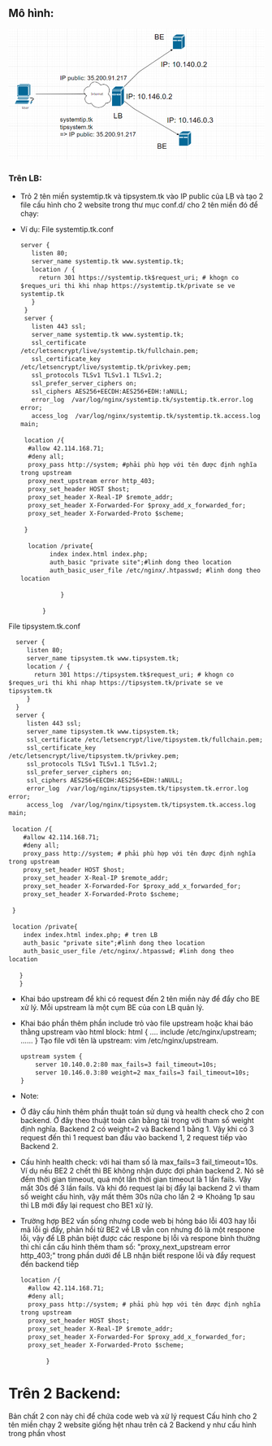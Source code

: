 ## Mô hình:

![1.PNG](image/1.PNG)

### Trên LB:

* Trỏ 2 tên miền systemtip.tk và tipsystem.tk vào IP public của LB và tạo 2 file cấu hình cho 2 website trong thư mục conf.d/ cho 2 tên miền đó để chạy: 
* Ví dụ: 
File systemtip.tk.conf

      server {
         listen 80;
         server_name systemtip.tk www.systemtip.tk;
         location / {
           return 301 https://systemtip.tk$request_uri; # khogn co $reques_uri thi khi nhap https://systemtip.tk/private se ve                       systemtip.tk
         }
       }
       server {
         listen 443 ssl;
         server_name systemtip.tk www.systemtip.tk;
         ssl_certificate /etc/letsencrypt/live/systemtip.tk/fullchain.pem;
         ssl_certificate_key /etc/letsencrypt/live/systemtip.tk/privkey.pem;
         ssl_protocols TLSv1 TLSv1.1 TLSv1.2;
         ssl_prefer_server_ciphers on;
         ssl_ciphers AES256+EECDH:AES256+EDH:!aNULL;
         error_log  /var/log/nginx/systemtip.tk/systemtip.tk.error.log error;
         access_log  /var/log/nginx/systemtip.tk/systemtip.tk.access.log  main;
         
       location /{
        #allow 42.114.168.71;
        #deny all;
        proxy_pass http://system; #phải phù hợp với tên được định nghĩa trong upstream
        proxy_next_upstream error http_403;
        proxy_set_header HOST $host;
        proxy_set_header X-Real-IP $remote_addr;
        proxy_set_header X-Forwarded-For $proxy_add_x_forwarded_for;
        proxy_set_header X-Forwarded-Proto $scheme;

       }

        location /private{
              index index.html index.php;
              auth_basic "private site";#linh dong theo location
              auth_basic_user_file /etc/nginx/.htpasswd; #linh dong theo location

                 }

            }

File tipsystem.tk.conf

      server {
         listen 80;
         server_name tipsystem.tk www.tipsystem.tk;
         location / {
           return 301 https://tipsystem.tk$request_uri; # khogn co $reques_uri thi khi nhap https://tipsystem.tk/private se ve                  tipsystem.tk
         }
      }
      server {
         listen 443 ssl;
         server_name tipsystem.tk www.tipsystem.tk;
         ssl_certificate /etc/letsencrypt/live/tipsystem.tk/fullchain.pem;
         ssl_certificate_key /etc/letsencrypt/live/tipsystem.tk/privkey.pem;
         ssl_protocols TLSv1 TLSv1.1 TLSv1.2;
         ssl_prefer_server_ciphers on;
         ssl_ciphers AES256+EECDH:AES256+EDH:!aNULL;
         error_log  /var/log/nginx/tipsystem.tk/tipsystem.tk.error.log error;
         access_log  /var/log/nginx/tipsystem.tk/tipsystem.tk.access.log  main;

     location /{
        #allow 42.114.168.71;
        #deny all;
        proxy_pass http://system; # phải phù hợp với tên được định nghĩa trong upstream
        proxy_set_header HOST $host;
        proxy_set_header X-Real-IP $remote_addr;
        proxy_set_header X-Forwarded-For $proxy_add_x_forwarded_for;
        proxy_set_header X-Forwarded-Proto $scheme;

     }

     location /private{
        index index.html index.php; # tren LB
        auth_basic "private site";#linh dong theo location
        auth_basic_user_file /etc/nginx/.htpasswd; #linh dong theo location

       }
       }

* Khai báo upstream để khi có request đến 2 tên miền này để đẩy cho BE xử lý. Mỗi upstream là một cụm BE của con LB quản lý.
+ Khai báo phần thêm phần include trỏ vào file upstream hoặc khai báo thằng upstream vào html block: 
html {
....
include /etc/nginx/upstream;
......
}
Tạo file với tên là upstream: vim /etc/nginx/upstream.

      upstream system {
          server 10.140.0.2:80 max_fails=3 fail_timeout=10s;
          server 10.146.0.3:80 weight=2 max_fails=3 fail_timeout=10s;
      }
* Note: 
- Ở đây cấu hình thêm phần thuật toán sử dụng và health check cho 2 con backend. Ở đây theo thuật toán cân bằng tải trọng với tham số weight định nghĩa. Backend 2 có weight=2 và Backend 1 bằng 1. Vậy khi có 3 request đến thì 1 request ban đầu vào backend 1, 2 request tiếp vào Backend 2.
- Cấu hình health check: với hai tham số là max_fails=3 fail_timeout=10s. Ví dụ nếu BE2 2 chết thì BE không nhận được đợi phản backend 2. Nó sẽ đếm thời gian timeout, quá một lần thời gian timeout là 1 lần fails. Vậy mất 30s để 3 lần fails. Và khi đó request lại bị đẩy lại backend 2 vì tham số weight cấu hình, vậy mất thêm 30s nữa cho lần 2 => Khoảng 1p sau thì LB mới đẩy lại request cho BE1 xử lý.
- Trường hợp BE2 vấn sống nhưng code web bị hỏng báo lỗi 403 hay lỗi mã lỗi gì đấy, phản hồi từ BE2 về LB vẫn con nhưng đó là một respone lỗi, vậy để LB phân biệt được các respone bị lỗi và respone bình thường thì chỉ cần cấu hình thêm tham số: "proxy_next_upstream error http_403;" trong phần dưới để LB nhận biết respone lỗi và đẩy request đến backend tiếp

      location /{
        #allow 42.114.168.71;
        #deny all;
        proxy_pass http://system; # phải phù hợp với tên được định nghĩa trong upstream
        proxy_set_header HOST $host;
        proxy_set_header X-Real-IP $remote_addr;
        proxy_set_header X-Forwarded-For $proxy_add_x_forwarded_for;
        proxy_set_header X-Forwarded-Proto $scheme;

             }

# Trên 2 Backend: 
Bản chất 2 con này chỉ để chứa code web và xử lý request
Cấu hình cho 2 tên miền chạy 2 website giống hệt nhau trên cả 2 Backend y như cấu hình trong phần vhost
